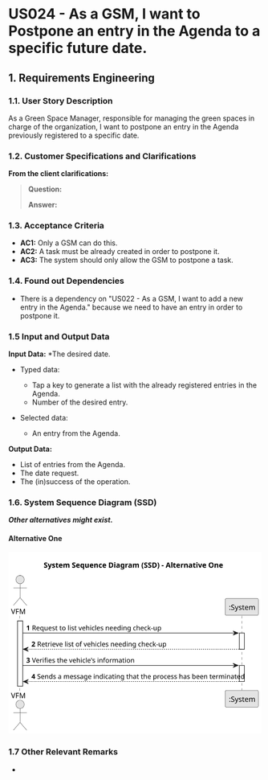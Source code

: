 # US024 - As a GSM, I want to Postpone an entry in the Agenda to a specific future date.


## 1. Requirements Engineering

### 1.1. User Story Description

As a Green Space Manager, responsible for managing the green spaces in charge of the organization, I want to postpone an entry in the Agenda previously registered to a specific date.

### 1.2. Customer Specifications and Clarifications

**From the client clarifications:**

> **Question:**
>
> **Answer:**

### 1.3. Acceptance Criteria

* **AC1:** Only a GSM can do this.
* **AC2:** A task must be already created in order to postpone it.
* **AC3:** The system should only allow the GSM to postpone a task.

### 1.4. Found out Dependencies

* There is a dependency on "US022 - As a GSM, I want to add a new entry in the Agenda." because we need to have an entry in order to postpone it.

### 1.5 Input and Output Data

**Input Data:**
  *The desired date.

* Typed data:
  * Tap a key to generate a list with the already registered entries in the Agenda.
  * Number of the desired entry.

* Selected data:
  * An entry from the Agenda.

**Output Data:**

* List of entries from the Agenda.
* The date request.
* The (in)success of the operation.

### 1.6. System Sequence Diagram (SSD)

**_Other alternatives might exist._**

#### Alternative One

![System Sequence Diagram - Alternative One](svg/us008-system-sequence-diagram-alternative-one.svg)

### 1.7 Other Relevant Remarks

* 